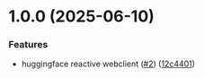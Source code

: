 # 1.0.0 (2025-06-10)


### Features

* huggingface reactive webclient ([#2](https://github.com/gravitee-io/gravitee-huggingface-reactive-webclient/issues/2)) ([12c4401](https://github.com/gravitee-io/gravitee-huggingface-reactive-webclient/commit/12c440130530b86143572c3b0cf915a3a94b4606))
